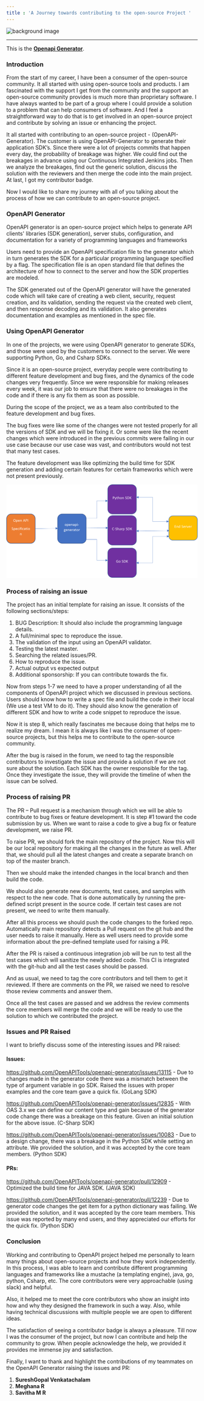 ```yaml
---
title : 'A Journey towards contributing to the open-source Project '
---
```

![ background image](https://uploads-ssl.webflow.com/62bd9427ec73a11840fe243a/62ecef1cc8eb8347eb911176_JAVA-Performance-Troubleshooting-CPU-and-Memory-Profiling.svg "JAVA Performance ")

---

This is the **[Openapi Generator](https://github.com/OpenAPITools/openapi-generator)**.

### Introduction

From the start of my career, I have been a consumer of the open-source community. It all started with using open-source tools and products. I am fascinated with the support I get from the community and the support an open-source community provides is much more than proprietary software. 
I have always wanted to be part of a group where I could provide a solution to a problem that can help consumers of software. And I feel a straightforward way to do that is to get involved in an open-source project and contribute by solving an issue or enhancing the project. 

<!--truncate-->

It all started with contributing to an open-source project - (OpenAPI-Generator). The customer is using OpenAPI-Generator to generate their application SDK’s. Since there were a lot of projects commits that happen every day, the probability of breakage was higher. We could find out the breakages in advance using our Continuous Integrated Jenkins jobs. Then we analyze the breakages, find out the generic solution, discuss the solution with the reviewers and then merge the code into the main project. At last, I got my contributor badge.

Now I would like to share my journey with all of you talking about the process of how we can contribute to an open-source project.



### OpenAPI Generator

OpenAPI generator is an open-source project which helps to generate API clients' libraries (SDK generation), server stubs, configuration, and documentation for a variety of programming languages and frameworks

Users need to provide an OpenAPI specification file to the generator which in turn generates the SDK for a particular programming language specified by a flag. The specification file is an open standard file that defines the architecture of how to connect to the server and how the SDK properties are modeled.

The SDK generated out of the OpenAPI generator will have the generated code which will take care of creating a web client, security, request creation, and its validation, sending the request via the created web client, and then response decoding and its validation. It also generates documentation and examples as mentioned in the spec file.​​​​​​​

### Using OpenAPI Generator

In one of the projects, we were using OpenAPI generator to generate SDKs, and those were used by the customers to connect to the server. We were supporting Python, Go, and Csharp SDKs. 

Since it is an open-source project, everyday people were contributing to different feature development and bug fixes, and the dynamics of the code changes very frequently. Since we were responsible for making releases every week, it was our job to ensure that there were no breakages in the code and if there is any fix them as soon as possible.

During the scope of the project, we as a team also contributed to the feature development and bug fixes. 

The bug fixes were like some of the changes were not tested properly for all the versions of SDK and we will be fixing it. Or some were like the recent changes which were introduced in the previous commits were failing in our use case because our use case was vast, and contributors would not test that many test cases.

The feature development was like optimizing the build time for SDK generation and adding certain features for certain frameworks which were not present previously.

![Using OpenAPI Generator](../static/img/blog/blog1.png)


### Process of raising an issue

The project has an initial template for raising an issue. It consists of the following sections/steps:

1. BUG Description: It should also include the programming language details.
2. A full/minimal spec to reproduce the issue.
3. The validation of the input using an OpenAPI validator.
4. Testing the latest master.
5. Searching the related issues/PR.
6. How to reproduce the issue.
7. Actual output vs expected output
8. Additional sponsorship: If you can contribute towards the fix.

Now from steps 1-7 we need to have a proper understanding of all the components of OpenAPI project which we discussed in previous sections. Users should know how to write a spec file and build the code in their local (We use a test VM to do it). They should also know the generation of different SDK and how to write a code snippet to reproduce the issue.

Now it is step 8, which really fascinates me because doing that helps me to realize my dream. I mean it is always like I was the consumer of open-source projects, but this helps me to contribute to the open-source community.

After the bug is raised in the forum, we need to tag the responsible contributors to investigate the issue and provide a solution if we are not sure about the solution. Each SDK has the owner responsible for the tag. Once they investigate the issue, they will provide the timeline of when the issue can be solved.

### Process of raising PR

The PR – Pull request is a mechanism through which we will be able to contribute to bug fixes or feature development. It is step #1 toward the code submission by us. When we want to raise a code to give a bug fix or feature development, we raise PR. 

To raise PR, we should fork the main repository of the project. Now this will be our local repository for making all the changes in the future as well. After that, we should pull all the latest changes and create a separate branch on top of the master branch. 

Then we should make the intended changes in the local branch and then build the code.

We should also generate new documents, test cases, and samples with respect to the new code. That is done automatically by running the pre-defined script present in the source code. If certain test cases are not present, we need to write them manually.

After all this process we should push the code changes to the forked repo. Automatically main repository detects a Pull request on the git hub and the user needs to raise it manually. Here as well users need to provide some information about the pre-defined template used for raising a PR.

After the PR is raised a continuous integration job will be run to test all the test cases which will sanitize the newly added code. This CI is integrated with the git-hub and all the test cases should be passed.

And as usual, we need to tag the core contributors and tell them to get it reviewed. If there are comments on the PR, we raised we need to resolve those review comments and answer them.

Once all the test cases are passed and we address the review comments the core members will merge the code and we will be ready to use the solution to which we contributed the project.



### Issues and PR Raised
I want to briefly discuss some of the interesting issues and PR raised:

#### Issues:
https://github.com/OpenAPITools/openapi-generator/issues/13115 - Due to changes made in the generator code there was a mismatch between the type of argument variable in go SDK. Raised the issues with proper examples and the core team gave a quick fix. (GoLang SDK)

https://github.com/OpenAPITools/openapi-generator/issues/12835 - With OAS 3.x we can define our content type and gain because of the generator code change there was a breakage on this feature. Given an initial solution for the above issue. (C-Sharp SDK)

https://github.com/OpenAPITools/openapi-generator/issues/10083 - Due to a design change, there was a breakage in the Python SDK while setting an attribute. We provided the solution, and it was accepted by the core team members. (Python SDK)

#### PRs:
https://github.com/OpenAPITools/openapi-generator/pull/12909 - Optimized the build time for JAVA SDK. (JAVA SDK)

https://github.com/OpenAPITools/openapi-generator/pull/12239 - Due to generator code changes the get item for a python dictionary was failing. We provided the solution, and it was accepted by the core team members. This issue was reported by many end users, and they appreciated our efforts for the quick fix. (Python SDK)

### Conclusion

Working and contributing to OpenAPI project helped me personally to learn many things about open-source projects and how they work independently. In this process, I was able to learn and contribute different programming languages and frameworks like a mustache (a templating engine), java, go, python, Csharp, etc. The core contributors were very approachable (using slack) and helpful.

Also, it helped me to meet the core contributors who show an insight into how and why they designed the framework in such a way. Also, while having technical discussions with multiple people we are open to different ideas.

The satisfaction of seeing a contributor badge is always a pleasure. Till now I was the consumer of the project, but now I can contribute and help the community to grow. When people acknowledge the help, we provided it provides me immense joy and satisfaction.

Finally, I want to thank and highlight the contributions of my teammates on the OpenAPI Generator raising the issues and PR:

1. **SureshGopal Venkatachalam**
2. **Meghana R**
3. **Savitha M R**